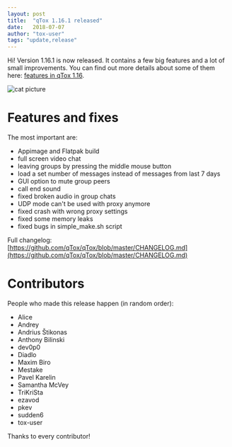 ```yaml
---
layout: post
title:  "qTox 1.16.1 released"
date:   2018-07-07
author: "tox-user"
tags: "update,release"
---
```


Hi! Version 1.16.1 is now released. It contains a few big features and a lot of small improvements. You can find out more details about some of them here: [features in qTox 1.16](https://qtox.github.io/blog/2018/06/28/qTox-1.16-features.html).

![cat picture](http://www.funnycatsite.com/pictures/i_have_had_enough3718.jpg)

# Features and fixes
The most important are:
- Appimage and Flatpak build
- full screen video chat
- leaving groups by pressing the middle mouse button
- load a set number of messages instead of messages from last 7 days
- GUI option to mute group peers
- call end sound
- fixed broken audio in group chats
- UDP mode can't be used with proxy anymore
- fixed crash with wrong proxy settings
- fixed some memory leaks
- fixed bugs in simple_make.sh script

Full changelog: [https://github.com/qTox/qTox/blob/master/CHANGELOG.md](https://github.com/qTox/qTox/blob/master/CHANGELOG.md)

# Contributors
People who made this release happen (in random order):
- Alice
- Andrey
- Andrius Štikonas
- Anthony Bilinski
- dev0p0
- Diadlo
- Maxim Biro
- Mestake
- Pavel Karelin
- Samantha McVey
- TriKriSta
- ezavod
- pkev
- sudden6
- tox-user

Thanks to every contributor!
